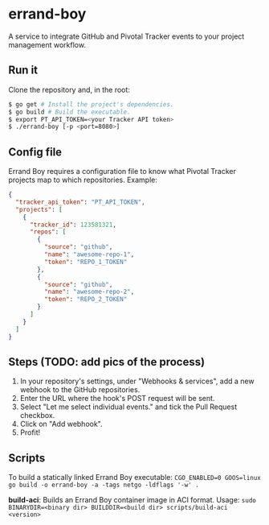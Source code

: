 # errand-boy
A service to integrate GitHub and Pivotal Tracker events to your project management workflow.

## Run it
Clone the repository and, in the root:
```sh
$ go get # Install the project's dependencies.
$ go build # Build the executable.
$ export PT_API_TOKEN=<your Tracker API token>
$ ./errand-boy [-p <port=8080>]
```

## Config file
Errand Boy requires a configuration file to know what Pivotal Tracker projects map to which
repositories.
Example:
```json
{
  "tracker_api_token": "PT_API_TOKEN",
  "projects": [
    {
      "tracker_id": 123581321,
      "repos": [
        {
          "source": "github",
          "name": "awesome-repo-1",
          "token": "REPO_1_TOKEN"
        },
        {
          "source": "github",
          "name": "awesome-repo-2",
          "token": "REPO_2_TOKEN"
        }
      ]
    }
  ]
}
```

## Steps (TODO: add pics of the process)
1. In your repository's settings, under "Webhooks & services", add a new webhook to the GitHub
repositories.
2. Enter the URL where the hook's POST request will be sent.
3. Select "Let me select individual events." and tick the Pull Request checkbox.
4. Click on "Add webhook".
5. Profit!

## Scripts
To build a statically linked Errand Boy executable: `CGO_ENABLED=0 GOOS=linux go build -o errand-boy -a -tags netgo -ldflags '-w' .`

**build-aci**: Builds an Errand Boy container image in ACI format.
Usage: `sudo BINARYDIR=<binary dir> BUILDDIR=<build dir> scripts/build-aci <version>`
